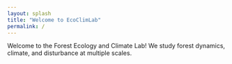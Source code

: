 ```yaml
---
layout: splash
title: "Welcome to EcoClimLab"
permalink: /
---
```


Welcome to the Forest Ecology and Climate Lab!
We study forest dynamics, climate, and disturbance at multiple scales.
